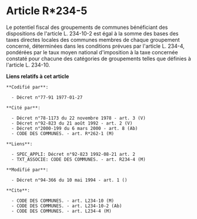 # Article R*234-5

Le potentiel fiscal des groupements de communes bénéficiant des dispositions de l'article L. 234-10-2 est égal à la somme des
bases des taxes directes locales des communes membres de chaque groupement concerné, déterminées dans les conditions prévues
par l'article L. 234-4, pondérées par le taux moyen national d'imposition à la taxe concernée constaté pour chacune des
catégories de groupements telles que définies à l'article L. 234-10.

**Liens relatifs à cet article**

	**Codifié par**:

	  - Décret n°77-91 1977-01-27

	**Cité par**:

	  - Décret n°78-1173 du 22 novembre 1978 - art. 3 (V)
	  - Décret n°92-823 du 21 août 1992 - art. 2 (V)
	  - Décret n°2000-199 du 6 mars 2000 - art. 8 (Ab)
	  - CODE DES COMMUNES. - art. R*262-1 (M)

	**Liens**:

	  - SPEC_APPLI: Décret n°92-823 1992-08-21 art. 2
	  - TXT_ASSOCIE: CODE DES COMMUNES. - art. R234-4 (M)

	**Modifié par**:

	  - Décret n°94-366 du 10 mai 1994 - art. 1 ()

	**Cite**:

	  - CODE DES COMMUNES. - art. L234-10 (M)
	  - CODE DES COMMUNES. - art. L234-10-2 (Ab)
	  - CODE DES COMMUNES. - art. L234-4 (M)
